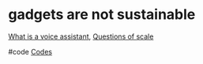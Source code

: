# gadgets are not sustainable
[What is a voice assistant](output/themes/What%20is%20a%20voice%20assistant.md), [Questions of scale](output/themes/Questions%20of%20scale.md)

#code [Codes](output/codes/Codes.md)